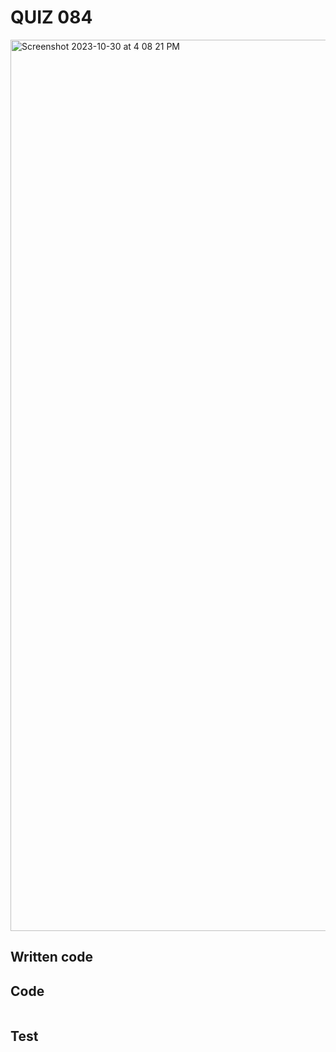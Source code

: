# QUIZ 084

<img width="1426" alt="Screenshot 2023-10-30 at 4 08 21 PM" src="https://github.com/Madaniarias/Year-2/assets/111761417/6931e409-b77f-4bce-81da-4fb0e6c1d640">

## Written code

## Code

```.py


```

## Test

